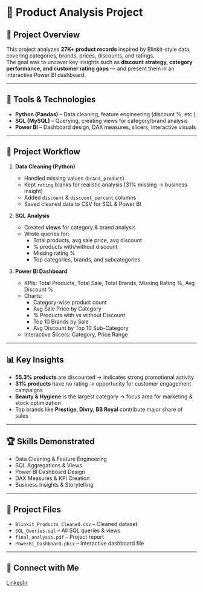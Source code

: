 # 🛒 Product Analysis Project

## 📌 Project Overview
This project analyzes **27K+ product records** inspired by Blinkit-style data, covering categories, brands, prices, discounts, and ratings.  
The goal was to uncover key insights such as **discount strategy, category performance, and customer rating gaps** — and present them in an interactive Power BI dashboard.

---

## 🔧 Tools & Technologies
- **Python (Pandas)** – Data cleaning, feature engineering (discount %, etc.)
- **SQL (MySQL)** – Querying, creating views for category/brand analysis
- **Power BI** – Dashboard design, DAX measures, slicers, interactive visuals

---

## 📂 Project Workflow
1. **Data Cleaning (Python)**
   - Handled missing values (`brand`, `product`)
   - Kept `rating` blanks for realistic analysis (31% missing → business insight)
   - Added `discount` & `discount_percent` columns
   - Saved cleaned data to CSV for SQL & Power BI

2. **SQL Analysis**
   - Created **views** for category & brand analysis
   - Wrote queries for:
     - Total products, avg sale price, avg discount
     - % products with/without discount
     - Missing rating %
     - Top categories, brands, and subcategories

3. **Power BI Dashboard**
   - KPIs: Total Products, Total Sale, Total Brands, Missing Rating %, Avg Discount %
   - Charts:
     - Category-wise product count
     - Avg Sale Price by Category
     - % Products with vs without Discount
     - Top 10 Brands by Sale
     - Avg Discount by Top 10 Sub-Category
   - Interactive Slicers: Category, Price Range

---

## 📊 Key Insights
- **55.3% products** are discounted → indicates strong promotional activity  
- **31% products** have no rating → opportunity for customer engagement campaigns  
- **Beauty & Hygiene** is the largest category → focus area for marketing & stock optimization  
- Top brands like **Prestige, Divry, BB Royal** contribute major share of sales  

---

## 🏆 Skills Demonstrated
- Data Cleaning & Feature Engineering  
- SQL Aggregations & Views  
- Power BI Dashboard Design  
- DAX Measures & KPI Creation  
- Business Insights & Storytelling  

---

## 📎 Project Files
- `Blinkit_Products_Cleaned.csv` – Cleaned dataset
- `SQL_Queries.sql` – All SQL queries & views
- `final_analysis.pdf` – Project report
- `PowerBI_Dashboard.pbix` – Interactive dashboard file

---

## 📢 Connect with Me
[LinkedIn](www.linkedin.com/in/prince212108)
